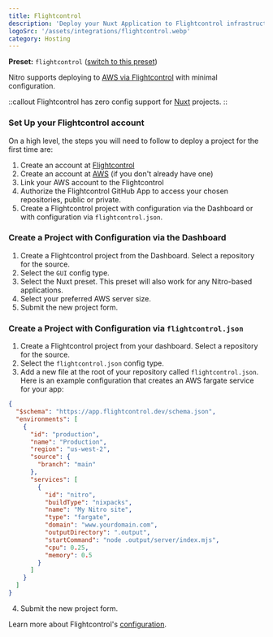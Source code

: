 ```yaml
---
title: Flightcontrol
description: 'Deploy your Nuxt Application to Flightcontrol infrastructure.'
logoSrc: '/assets/integrations/flightcontrol.webp'
category: Hosting
---
```


**Preset:** `flightcontrol` ([switch to this preset](https://nitro.unjs.io/deploy/#changing-the-deployment-preset))

Nitro supports deploying to [AWS via Flightcontrol](https://flightcontrol.dev?ref=nitro) with minimal configuration.

::callout
Flightcontrol has zero config support for [Nuxt](https://nuxt.com/) projects.
::

### Set Up your Flightcontrol account

On a high level, the steps you will need to follow to deploy a project for the first time are:

1. Create an account at [Flightcontrol](https://app.flightcontrol.dev/signup?ref=nitro)
2. Create an account at [AWS](https://portal.aws.amazon.com/billing/signup) (if you don't already have one)
3. Link your AWS account to the Flightcontrol
4. Authorize the Flightcontrol GitHub App to access your chosen repositories, public or private.
5. Create a Flightcontrol project with configuration via the Dashboard or with configuration via `flightcontrol.json`.

### Create a Project with Configuration via the Dashboard

1. Create a Flightcontrol project from the Dashboard. Select a repository for the source.
2. Select the `GUI` config type.
3. Select the Nuxt preset. This preset will also work for any Nitro-based applications.
4. Select your preferred AWS server size.
5. Submit the new project form.

### Create a Project with Configuration via `flightcontrol.json`

1. Create a Flightcontrol project from your dashboard. Select a repository for the source.
2. Select the `flightcontrol.json` config type.
3. Add a new file at the root of your repository called `flightcontrol.json`. Here is an example configuration that creates an AWS fargate service for your app:

```json
{
  "$schema": "https://app.flightcontrol.dev/schema.json",
  "environments": [
    {
      "id": "production",
      "name": "Production",
      "region": "us-west-2",
      "source": {
        "branch": "main"
      },
      "services": [
        {
          "id": "nitro",
          "buildType": "nixpacks",
          "name": "My Nitro site",
          "type": "fargate",
          "domain": "www.yourdomain.com",
          "outputDirectory": ".output",
          "startCommand": "node .output/server/index.mjs",
          "cpu": 0.25,
          "memory": 0.5
        }
      ]
    }
  ]
}
```

4. Submit the new project form.

Learn more about Flightcontrol's [configuration](https://www.flightcontrol.dev/docs?ref=nitro).
